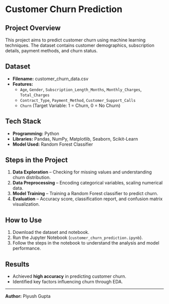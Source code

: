 # Customer Churn Prediction

## Project Overview
This project aims to predict customer churn using machine learning techniques. The dataset contains customer demographics, subscription details, payment methods, and churn status.

## Dataset
- **Filename:** customer_churn_data.csv
- **Features:**
  - `Age`, `Gender`, `Subscription_Length_Months`, `Monthly_Charges`, `Total_Charges`
  - `Contract_Type`, `Payment_Method`, `Customer_Support_Calls`
  - `Churn` (Target Variable: 1 = Churn, 0 = No Churn)

## Tech Stack
- **Programming:** Python
- **Libraries:** Pandas, NumPy, Matplotlib, Seaborn, Scikit-Learn
- **Model Used:** Random Forest Classifier

## Steps in the Project
1. **Data Exploration** – Checking for missing values and understanding churn distribution.
2. **Data Preprocessing** – Encoding categorical variables, scaling numerical data.
3. **Model Training** – Training a Random Forest classifier to predict churn.
4. **Evaluation** – Accuracy score, classification report, and confusion matrix visualization.

## How to Use
1. Download the dataset and notebook.
2. Run the Jupyter Notebook (`customer_churn_prediction.ipynb`).
3. Follow the steps in the notebook to understand the analysis and model performance.

## Results
- Achieved **high accuracy** in predicting customer churn.
- Identified key factors influencing churn through EDA.

---
**Author:** Piyush Gupta  
